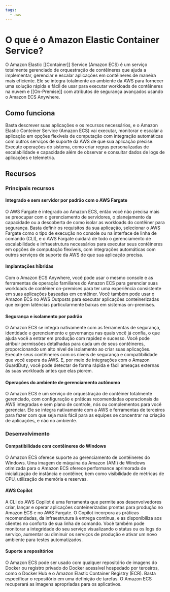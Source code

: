 ```yaml
---
tags:
  - aws
---
```


# O que é o Amazon Elastic Container Service?

O Amazon Elastic [[Container]] Service (Amazon ECS) é um serviço totalmente gerenciado de orquestração de contêineres que ajuda a implementar, gerenciar e escalar aplicações em contêineres de maneira mais eficiente.  Ele se integra totalmente ao ambiente da AWS para fornecer uma solução rápida e fácil de usar para executar workloads de contêineres na nuvem e [[On-Premise]] com atributos de segurança avançados usando o Amazon ECS Anywhere.

## Como funciona
Basta descrever suas aplicações e os recursos necessários, e o Amazon Elastic Conteiner Service (Amazon ECS) vai executar, monitorar e escalar a aplicação em opções flexíveis de computação com integração automáticas com outros serviços de suporte da AWS de que sua aplicação precise. Execute operações do sistema, como criar regras personalizadas de escalabilidade e capacidade além de observar e consultar dados de logs de aplicações e telemetria. 

## Recursos
### Principais recursos
#### Integrado e sem servidor por padrão com o AWS Fargate
O AWS Fargate é integrado ao Amazon ECS, então você não precisa mais se preocupar com o gerenciamento de servidores, o planejamento da capacidade ou a descoberta de como isolar as workloads do contêiner para segurança. Basta definir os requisitos da sua aplicação, selecionar o AWS Fargate como o tipo de execução no console ou na interface de linha de comando (CLI), e o AWS Fargate cuidará de todo o gerenciamento de escalabilidade e infraestrutura necessários para executar seus contêineres em opções de computação flexíveis, com integrações automáticas com outros serviços de suporte da AWS de que sua aplicação precisa.

#### Implantações híbridas
Com o Amazon ECS Anywhere, você pode usar o mesmo console e as ferramentas de operação familiares do Amazon ECS para gerenciar suas workloads de contêiner on-premises para ter uma experiência consistente em suas aplicações baseadas em contêiner. Você também pode usar o Amazon ECS no AWS Outposts para executar aplicações conteinerizadas que exigem latências particularmente baixas em sistemas on-premises.

#### Segurança e isolamento por padrão
O Amazon ECS se integra nativamente com as ferramentas de segurança, identidade e gerenciamento e governança nas quais você já confia, o que ajuda você a entrar em produção com rapidez e sucesso. Você pode atribuir permissões detalhadas para cada um de seus contêineres, proporcionando um alto nível de isolamento ao criar suas aplicações. Execute seus contêineres com os níveis de segurança e compatibilidade que você espera da AWS. E, por meio de integrações com o Amazon GuardDuty, você pode detectar de forma rápida e fácil ameaças externas às suas workloads antes que elas piorem.

#### Operações do ambiente de gerenciamento autônomo 
O Amazon ECS é um serviço de orquestração de contêiner totalmente gerenciado, com configuração e práticas recomendadas operacionais da AWS integradas e sem plano de controle, nós ou complementos para você gerenciar. Ele se integra nativamente com a AWS e ferramentas de terceiros para fazer com que seja mais fácil para as equipes se concentrar na criação de aplicações, e não no ambiente.
### Desenvolvimento 
#### Compatibilidade com contêineres do Windows
O Amazon ECS oferece suporte ao gerenciamento de contêineres do Windows. Uma imagem de máquina da Amazon (AMI) de Windows otimizada para o Amazon ECS oferece performance aprimorada de inicialização de instância e contêiner, bem como visibilidade de métricas de CPU, utilização de memória e reservas.

#### AWS Copilot
A CLI do AWS Copilot é uma ferramenta que permite aos desenvolvedores criar, lançar e operar aplicações conteinerizadas prontas para produção no Amazon ECS e no AWS Fargate. O Copilot incorpora as práticas recomendadas, da infraestrutura à entrega contínua, e as disponibiliza aos clientes no conforto de sua linha de comando. Você também pode monitorar a integridade do seu serviço visualizando o status ou os logs do serviço, aumentar ou diminuir os serviços de produção e ativar um novo ambiente para testes automatizados.

#### Suporte a repositórios
O Amazon ECS pode ser usado com qualquer repositório de imagens do Docker ou registro privado do Docker acessível hospedado por terceiros, como o Docker Hub e o Amazon Elastic Container Registry (ECR). Basta especificar o repositório em uma definição de tarefas. O Amazon ECS recuperará as imagens apropriadas para os aplicativos.